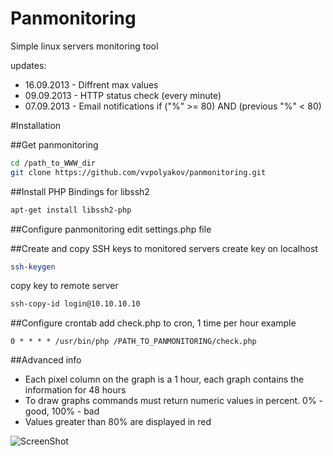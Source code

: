 Panmonitoring
=============

Simple linux servers monitoring tool

updates:
* 16.09.2013 - Diffrent max values
* 09.09.2013 - HTTP status check (every minute)
* 07.09.2013 - Email notifications if ("%" >= 80) AND (previous "%" < 80)

#Installation

##Get panmonitoring
````bash
cd /path_to_WWW_dir
git clone https://github.com/vvpolyakov/panmonitoring.git
````

##Install PHP Bindings for libssh2
````bash
apt-get install libssh2-php
````

##Configure panmonitoring
edit settings.php file

##Create and copy SSH keys to monitored servers
create key on localhost
````bash
ssh-keygen
````

copy key to remote server
````bash
ssh-copy-id login@10.10.10.10
````

##Configure crontab
add check.php to cron, 1 time per hour
example
````
0 * * * * /usr/bin/php /PATH_TO_PANMONITORING/check.php
````

##Advanced info
* Each pixel column on the graph is a 1 hour, each graph contains the information for 48 hours
* To draw graphs commands must return numeric values in percent. 0% - good, 100% - bad
* Values greater than 80% are displayed in red

![ScreenShot](http://dasich.panweb.com/app/file/696183809.jpg)
